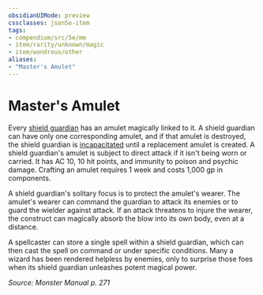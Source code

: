 ```yaml
---
obsidianUIMode: preview
cssclasses: json5e-item
tags:
- compendium/src/5e/mm
- item/rarity/unknown/magic
- item/wondrous/other
aliases: 
- "Master's Amulet"
---
```

# Master's Amulet



Every [shield guardian](2-Mechanics/CLI/bestiary/construct/shield-guardian.md) has an amulet magically linked to it. A shield guardian can have only one corresponding amulet, and if that amulet is destroyed, the shield guardian is [incapacitated](2-Mechanics/CLI/rules/conditions.md#Incapacitated) until a replacement amulet is created. A shield guardian's amulet is subject to direct attack if it isn't being worn or carried. It has AC 10, 10 hit points, and immunity to poison and psychic damage. Crafting an amulet requires 1 week and costs 1,000 gp in components.

A shield guardian's solitary focus is to protect the amulet's wearer. The amulet's wearer can command the guardian to attack its enemies or to guard the wielder against attack. If an attack threatens to injure the wearer, the construct can magically absorb the blow into its own body, even at a distance.

A spellcaster can store a single spell within a shield guardian, which can then cast the spell on command or under specific conditions. Many a wizard has been rendered helpless by enemies, only to surprise those foes when its shield guardian unleashes potent magical power.

*Source: Monster Manual p. 271*